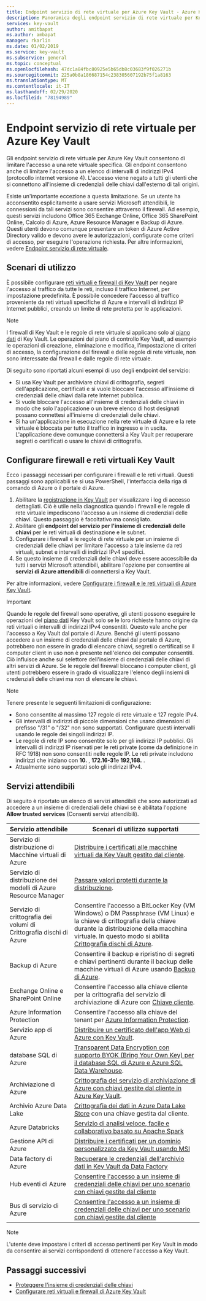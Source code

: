 ```yaml
---
title: Endpoint servizio di rete virtuale per Azure Key Vault - Azure Key Vault | Microsoft Docs
description: Panoramica degli endpoint servizio di rete virtuale per Key Vault
services: key-vault
author: amitbapat
ms.author: ambapat
manager: rkarlin
ms.date: 01/02/2019
ms.service: key-vault
ms.subservice: general
ms.topic: conceptual
ms.openlocfilehash: 47dc1a84fbc80925e5b65db8c03683f9f026271b
ms.sourcegitcommit: 225a0b8a186687154c238305607192b75f1a8163
ms.translationtype: MT
ms.contentlocale: it-IT
ms.lasthandoff: 02/29/2020
ms.locfileid: "78194989"
---
```

# <a name="virtual-network-service-endpoints-for-azure-key-vault"></a>Endpoint servizio di rete virtuale per Azure Key Vault

Gli endpoint servizio di rete virtuale per Azure Key Vault consentono di limitare l'accesso a una rete virtuale specifica. Gli endpoint consentono anche di limitare l'accesso a un elenco di intervalli di indirizzi IPv4 (protocollo internet versione 4). L'accesso viene negato a tutti gli utenti che si connettono all'insieme di credenziali delle chiavi dall'esterno di tali origini.

Esiste un'importante eccezione a questa limitazione. Se un utente ha acconsentito esplicitamente a usare servizi Microsoft attendibili, le connessioni da tali servizi sono consentire attraverso il firewall. Ad esempio, questi servizi includono Office 365 Exchange Online, Office 365 SharePoint Online, Calcolo di Azure, Azure Resource Manager e Backup di Azure. Questi utenti devono comunque presentare un token di Azure Active Directory valido e devono avere le autorizzazioni, configurate come criteri di accesso, per eseguire l'operazione richiesta. Per altre informazioni, vedere [Endpoint servizio di rete virtuale](../virtual-network/virtual-network-service-endpoints-overview.md).

## <a name="usage-scenarios"></a>Scenari di utilizzo

È possibile configurare [reti virtuali e firewall di Key Vault](key-vault-network-security.md) per negare l'accesso al traffico da tutte le reti, incluso il traffico Internet, per impostazione predefinita. È possibile concedere l'accesso al traffico proveniente da reti virtuali specifiche di Azure e intervalli di indirizzi IP Internet pubblici, creando un limite di rete protetta per le applicazioni.

> [!NOTE]
> I firewall di Key Vault e le regole di rete virtuale si applicano solo al [piano dati](../key-vault/key-vault-secure-your-key-vault.md#data-plane-access-control) di Key Vault. Le operazioni del piano di controllo Key Vault, ad esempio le operazioni di creazione, eliminazione e modifica, l'impostazione di criteri di accesso, la configurazione del firewall e delle regole di rete virtuale, non sono interessate dai firewall e dalle regole di rete virtuale.

Di seguito sono riportati alcuni esempi di uso degli endpoint del servizio:

* Si usa Key Vault per archiviare chiavi di crittografia, segreti dell'applicazione, certificati e si vuole bloccare l'accesso all'insieme di credenziali delle chiavi dalla rete Internet pubblica.
* Si vuole bloccare l'accesso all'insieme di credenziali delle chiavi in modo che solo l'applicazione o un breve elenco di host designati possano connettesi all'insieme di credenziali delle chiavi.
* Si ha un'applicazione in esecuzione nella rete virtuale di Azure e la rete virtuale è bloccata per tutto il traffico in ingresso e in uscita. L'applicazione deve comunque connettersi a Key Vault per recuperare segreti o certificati o usare le chiavi di crittografia.

## <a name="configure-key-vault-firewalls-and-virtual-networks"></a>Configurare firewall e reti virtuali Key Vault

Ecco i passaggi necessari per configurare i firewall e le reti virtuali. Questi passaggi sono applicabili se si usa PowerShell, l'interfaccia della riga di comando di Azure o il portale di Azure.

1. Abilitare la [registrazione in Key Vault](key-vault-logging.md) per visualizzare i log di accesso dettagliati. Ciò è utile nella diagnostica quando i firewall e le regole di rete virtuale impediscono l'accesso a un insieme di credenziali delle chiavi. Questo passaggio è facoltativo ma consigliato.
2. Abilitare gli **endpoint del servizio per l'insieme di credenziali delle chiavi** per le reti virtuali di destinazione e le subnet.
3. Configurare i firewall e le regole di rete virtuale per un insieme di credenziali delle chiavi per limitare l'accesso a tale insieme da reti virtuali, subnet e intervalli di indirizzi IPv4 specifici.
4. Se questo insieme di credenziali delle chiavi deve essere accessibile da tutti i servizi Microsoft attendibili, abilitare l'opzione per consentire ai **servizi di Azure attendibili** di connettersi a Key Vault.

Per altre informazioni, vedere [Configurare i firewall e le reti virtuali di Azure Key Vault](key-vault-network-security.md).

> [!IMPORTANT]
> Quando le regole del firewall sono operative, gli utenti possono eseguire le operazioni del [piano dati](../key-vault/key-vault-secure-your-key-vault.md#data-plane-access-control) Key Vault solo se le loro richieste hanno origine da reti virtuali o intervalli di indirizzi IPv4 consentiti. Questo vale anche per l'accesso a Key Vault dal portale di Azure. Benché gli utenti possano accedere a un insieme di credenziali delle chiavi dal portale di Azure, potrebbero non essere in grado di elencare chiavi, segreti o certificati se il computer client in uso non è presente nell'elenco dei computer consentiti. Ciò influisce anche sul selettore dell'insieme di credenziali delle chiavi di altri servizi di Azure. Se le regole del firewall bloccano i computer client, gli utenti potrebbero essere in grado di visualizzare l'elenco degli insiemi di credenziali delle chiavi ma non di elencare le chiavi.


> [!NOTE]
> Tenere presente le seguenti limitazioni di configurazione:
> * Sono consentite al massimo 127 regole di rete virtuale e 127 regole IPv4. 
> * Gli intervalli di indirizzi di piccole dimensioni che usano dimensioni di prefisso "/31" o "/32" non sono supportati. Configurare questi intervalli usando le regole dei singoli indirizzi IP.
> * Le regole di rete IP sono consentite solo per gli indirizzi IP pubblici. Gli intervalli di indirizzi IP riservati per le reti private (come da definizione in RFC 1918) non sono consentiti nelle regole IP. Le reti private includono indirizzi che iniziano con **10.** , **172.16-31**e **192,168.** . 
> * Attualmente sono supportati solo gli indirizzi IPv4.

## <a name="trusted-services"></a>Servizi attendibili

Di seguito è riportato un elenco di servizi attendibili che sono autorizzati ad accedere a un insieme di credenziali delle chiavi se è abilitata l'opzione **Allow trusted services** (Consenti servizi attendibili).

|Servizio attendibile|Scenari di utilizzo supportati|
| --- | --- |
|Servizio di distribuzione di Macchine virtuali di Azure|[Distribuire i certificati alle macchine virtuali da Key Vault gestito dal cliente](https://blogs.technet.microsoft.com/kv/2016/09/14/updated-deploy-certificates-to-vms-from-customer-managed-key-vault/).|
|Servizio di distribuzione dei modelli di Azure Resource Manager|[Passare valori protetti durante la distribuzione](../azure-resource-manager/templates/key-vault-parameter.md).|
|Servizio di crittografia dei volumi di Crittografia dischi di Azure|Consentire l'accesso a BitLocker Key (VM Windows) o DM Passphrase (VM Linux) e la chiave di crittografia della chiave durante la distribuzione della macchina virtuale. In questo modo si abilita [Crittografia dischi di Azure](../security/fundamentals/encryption-overview.md).|
|Backup di Azure|Consentire il backup e ripristino di segreti e chiavi pertinenti durante il backup delle macchine virtuali di Azure usando [Backup di Azure](../backup/backup-introduction-to-azure-backup.md).|
|Exchange Online e SharePoint Online|Consentire l'accesso alla chiave cliente per la crittografia del servizio di archiviazione di Azure con [Chiave cliente](/microsoft-365/compliance/customer-key-overview).|
|Azure Information Protection|Consentire l'accesso alla chiave del tenant per [Azure Information Protection](https://docs.microsoft.com/azure/information-protection/what-is-information-protection).|
|Servizio app di Azure|[Distribuire un certificato dell'app Web di Azure con Key Vault](https://azure.github.io/AppService/2016/05/24/Deploying-Azure-Web-App-Certificate-through-Key-Vault.html).|
|database SQL di Azure|[Transparent Data Encryption con supporto BYOK (Bring Your Own Key) per il database SQL di Azure e Azure SQL Data Warehouse](../sql-database/transparent-data-encryption-byok-azure-sql.md?view=sql-server-2017&viewFallbackFrom=azuresqldb-current).|
|Archiviazione di Azure|[Crittografia del servizio di archiviazione di Azure con chiavi gestite dal cliente in Azure Key Vault](../storage/common/storage-service-encryption-customer-managed-keys.md).|
|Archivio Azure Data Lake|[Crittografia dei dati in Azure Data Lake Store](../data-lake-store/data-lake-store-encryption.md) con una chiave gestita dal cliente.|
|Azure Databricks|[Servizio di analisi veloce, facile e collaborativo basato su Apache Spark](../azure-databricks/what-is-azure-databricks.md)|
|Gestione API di Azure|[Distribuire i certificati per un dominio personalizzato da Key Vault usando MSI](../api-management/api-management-howto-use-managed-service-identity.md#use-the-managed-service-identity-to-access-other-resources)|
|Data factory di Azure|[Recuperare le credenziali dell'archivio dati in Key Vault da Data Factory](https://go.microsoft.com/fwlink/?linkid=2109491)|
|Hub eventi di Azure|[Consentire l'accesso a un insieme di credenziali delle chiavi per uno scenario con chiavi gestite dal cliente](https://docs.microsoft.com/azure/event-hubs/configure-customer-managed-key)|
|Bus di servizio di Azure|[Consentire l'accesso a un insieme di credenziali delle chiavi per uno scenario con chiavi gestite dal cliente](https://docs.microsoft.com/azure/service-bus-messaging/configure-customer-managed-key)|


> [!NOTE]
> L'utente deve impostare i criteri di accesso pertinenti per Key Vault in modo da consentire ai servizi corrispondenti di ottenere l'accesso a Key Vault.

## <a name="next-steps"></a>Passaggi successivi

* [Proteggere l'insieme di credenziali delle chiavi](key-vault-secure-your-key-vault.md)
* [Configurare reti virtuali e firewall di Azure Key Vault](key-vault-network-security.md)
